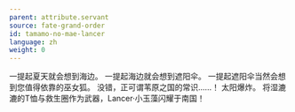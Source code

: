 ```yaml
---
parent: attribute.servant
source: fate-grand-order
id: tamamo-no-mae-lancer
language: zh
weight: 0
---
```


一提起夏天就会想到海边。
一提起海边就会想到遮阳伞。
一提起遮阳伞当然会想到您值得依靠的巫女狐。
没错，正可谓苇原之国的常识……！
太阳爆炸。
将湿漉漉的T恤与救生圈作为武器，Lancer·小玉藻闪耀于南国！
